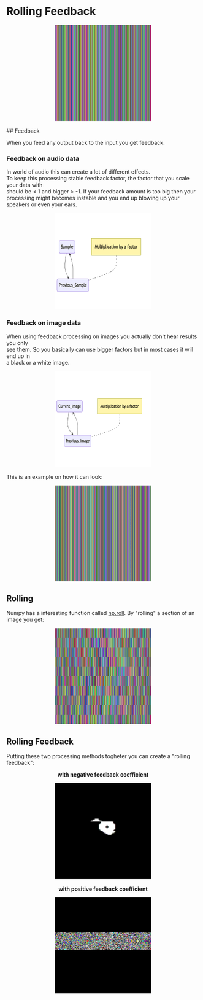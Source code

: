 # Rolling Feedback
<p align="center">
<img src="Renders/image.png" width=250 height=250>
</p >
## Feedback

When you feed any output back to the input you get feedback. 

### Feedback on audio data

In world of audio this can create a lot of different effects. \
To keep this processing stable feedback factor, the factor that you scale your data with \
should be < 1 and bigger > -1. If your feedback amount is too big then your processing might becomes instable and you  end up blowing up your speakers or even your ears. 
<p align="center">
<img src="Desc_images/desc_feedback.png" width=250 height=250>
</p >

### Feedback on image data
When using feedback processing on images you actually don't hear results you only \
see them. So you basically can use bigger factors but in most cases it will end up in \
a black or a white image. 
<p align="center">
<img src="Desc_images/desc_feedback_2.png" width=250 height=250>
</p >


This is an example on how it can look:

<p align="center">
<img src="Renders/feedback.png" width=250 height=250>
</p >

## Rolling

Numpy has a interesting function called [np.roll](https://numpy.org/doc/stable/reference/generated/numpy.roll.html). By "rolling" a section of an image you get: 

<p align="center">
<img src="Renders/rolling.png" width=250 height=250>
</p >

## Rolling Feedback
Putting these two processing methods togheter you can create a "rolling feedback":

<p> <center><b> with negative feedback coefficient</b></center> </p>
<p align="center">
<img src="Renders/rolling_feedback.gif" width=250 height=250>
</p >


<p> <center><b> with positive feedback coefficient</b></center> </p>

<p align="center">
<img src="Renders/rolling_feedback_v2.gif" width=250 height=250>
</p >